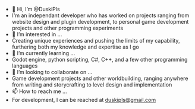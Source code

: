 - 👋 Hi, I’m @DuskiPls
-   I'm an independant developer who has worked on projects ranging from website design and plugin development, to personal game development projects and other programming experiments
- 👀 I’m interested in ...
-   Creating unique experiences and pushing the limits of my capability, furthering both my knowledge and expertise as I go
- 🌱 I’m currently learning ...
-   Godot engine, python scripting, C#, C++, and a few other programming languages
- 💞️ I’m looking to collaborate on ...
-   Game development projects and other worldbuilding, ranging anywhere from writing and storycrafting to level design and implementation
- 📫 How to reach me ...
-   For development, I can be reached at duskipls@gmail.com

<!---
DuskiPls/DuskiPls is a ✨ special ✨ repository because its `README.md` (this file) appears on your GitHub profile.
You can click the Preview link to take a look at your changes.
--->
